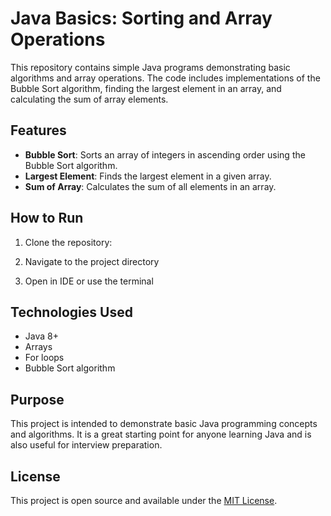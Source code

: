 # Java Basics: Sorting and Array Operations

This repository contains simple Java programs demonstrating basic algorithms and array operations. The code includes implementations of the Bubble Sort algorithm, finding the largest element in an array, and calculating the sum of array elements.

## Features

- **Bubble Sort**: Sorts an array of integers in ascending order using the Bubble Sort algorithm.
- **Largest Element**: Finds the largest element in a given array.
- **Sum of Array**: Calculates the sum of all elements in an array.

## How to Run

1. Clone the repository:

2. Navigate to the project directory

3. Open in IDE or use the terminal


## Technologies Used

- Java 8+
- Arrays
- For loops
- Bubble Sort algorithm

## Purpose

This project is intended to demonstrate basic Java programming concepts and algorithms. It is a great starting point for anyone learning Java and is also useful for interview preparation.

## License

This project is open source and available under the [MIT License](LICENSE).
